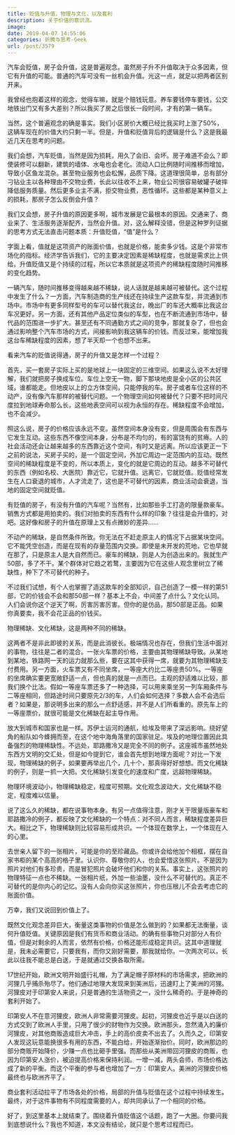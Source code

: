 ```yaml
---
title: 贬值与升值，物理与文化，以及套利
description: 关于价值的意识流。
image: 
date: 2019-04-07 14:55:06
categories: 折腾与思考-Geek
url: /post/3579
---
```


汽车会贬值，房子会升值，这是普遍观念。虽然房子升不升值取决于众多因素，但它有升值的可能。普通的汽车可没有一丝机会升值。光这一点，就足以把两者区别开来。

我曾经也抱着这样的观念，觉得车嘛，就是个赔钱玩意。养车要钱停车要钱，公交地铁出门又有多大差别？所以我买了房之后很长一段时间，才有的第一辆车。

当然，这个普遍观念的确是事实。我们小区房价大概已经比我买时上涨了50%，这辆车现在的价值大约只剩一半。但是，升值和贬值背后的逻辑是什么？这是我最近几天在思考的问题。

我们会想，汽车贬值，当然是因为损耗，用久了会旧、会坏。房子难道不会么？即使装修可以翻新，建筑的墙体、水电也会老化。流动人口比例随时间推移而增加，导致小区鱼龙混杂。甚至物业服务也会松懈，品质下降。这道理很简单，总有部分刁钻业主以各种理由不交物业费，长此以往收不上来，物业公司很容易破罐子破摔降低服务质量。然后更多业主不满，拒交物业费，恶性循环。这些都是某种意义上的损耗，那房子怎么反倒会升值？

我们又会想，房子升值的原因更多啊，城市发展是它最根本的原因。交通来了、商业来了、生活服务逐渐配齐，当然会升值。对，这么解释没错，但是这种罗列证据的思考方式无法直击问题本质：升值贬值，“值”是什么？

字面上看，值就是这项资产的账面价值，也就是价格，能卖多少钱。这是个非常市场化的指标。经济学告诉我们，它的主要决定因素是稀缺程度，也就是需求比上供给。升值贬值又是个持续的过程，所以它本质就是这项资产的稀缺程度随时间推移的变化趋势。

一辆汽车，随时间推移变得越来越不稀缺，说人话就是越来越可被替代。这个过程中发生了什么？一方面，汽车制造商的生产线还在持续生产这款车型，并流通到市场中。市场中有更多同样型号的车可以替代我这台，晚出厂的车还大概率比我这台车况更好。另一方面，还有其他产品定位类似的车型，也在不断流通到市场中，替代品的范围进一步扩大。甚至还有不同通勤方式之间的竞争，那就复杂了，但也会通过影响整个汽车市场的方式，间接影响到我这辆车的价钱。而反过来，能增加我这台车稀缺程度的因素，想了半天却一个也想不出来。

看来汽车的贬值说得通，房子的升值又是怎样一个过程？

首先，买一套房子实际上买的是地球上一块固定的三维空间。如果这么说不太好理解，我们就把房子换成车位。车位上空无一物，脚下那块地皮是全小区的公共区域，谁都能走。但地皮以上的立方体空间，只能停我的车。房子或者车位这样的不动产，没有像汽车那样的被替代问题。一个物理空间如何被替代？只要不把时间尺度拉到地球寿命那么长，这些地表空间可以视为永恒的存在。稀缺程度不会增加，也不会减少。

照这么说，房子的价格应该永远不变。虽然空间本身没有变，但是周围会有东西与它发生互动。这些东西不像空间本身，分布是不均匀的，有的富饶有的贫瘠。人的社会活动还会让越来越多的东西靠近这个空间，有时又是远离。所以应该更正一下之前的说法，买房子买的，是一个固定空间，外加它周边一定范围内的互动。既然空间的稀缺程度是不变的，所以本质上，变化的就是它周边的互动。越多不可替代的东西（例如名校、大医院）靠近它，它就升值。远离它，它就贬值。贬值经常发生在人口衰退的城市，人才流走了，这也是不可替代的因素，商业活动会衰退，当地的固定空间就贬值。

有贬值的房子，有没有升值的汽车呢？当然有，比如那些手工打造的限量款豪车。销售方式都是用拍卖的。我们对拍卖的东西有什么样的印象？往往是会升值的，对吧。这好像和房子的升值在原理上又有点微妙的差异……

不动产的稀缺，是自然条件所致。你无法在不赶走原主人的情况下占据某块空间。它不能凭空创造，而是在现有的存量范围内交换。即使是未开发的荒地，它也早就在那了，只是原主人是大自然而已。豪车的稀缺，则是人为创造出来的。我就生产50部，多了不干。某个群体对它趋之若鹜，主要因为它在这些人观念里树立了稀缺性，种下了不可替代的种子。

不过我们试想，有个人也掌握了造这款车的全部知识，自己创造了一模一样的第51部，它的价钱会不会和那50部一样？基本上不会，中间差了点什么？文化认同。人们会说你这个逆天了啊，厉害厉害厉害。但你的是仿品，那50部是正品。如果你真要卖，我不会花正品的价钱买。

物理稀缺、文化稀缺，这是两种不同的稀缺。

这两者不是非此即彼的关系，而是此消彼长。极端情况也存在，但我们生活中面对的事物，往往是二者的混合。一张火车票的价格，主要由其物理稀缺导致。从某地到某地，铁路网一天的运力就那么些，要在这其中获得一席，就要为其物理稀缺支付费用。另一方面，火车票又有不同坐席，一等座大约比二等座贵50%。一等座的坐席确实要更宽敞舒适一点，但也真的就是一点而已。主观的舒适难以比较，那我们换个比法。假如一等座车票还多了一种选择，可以用来乘坐另一列车厢条件与二等座相同，但路途时间只要原先2/3的车，人们会如何选择？多数人会不会选后者？如果是，那说明多出来的那么一点舒适感，并不是人们所看重的。原先车上的一等座票价，就很可能是文化稀缺在起主导作用。

放大到城市和国家也是一样。苏伊士运河的通航，给埃及带来了深远影响。绕好望角的船队如今蜂拥而至，在这个地中海角落里的国家驻足。埃及的地理位置因此具备强烈的物理稀缺性。不远处，耶路撒冷又是完全不同的例子。这座城市虽然地处东西方文明的交汇处，但是如今提到它，谁会首先想到地理方面呢？对比一下发现，物理稀缺的例子，如果要再举出几个，几十个，那真得好好想想。而文化稀缺的例子，则是一抓一大把。文化稀缺引发变化的速度和广度，远超物理稀缺。

物理环境波动小，物理稀缺稳定，程度可预期。文化观念波动大，文化稀缺不稳定，程度难以估量。

说了这么久的稀缺，都在说事物本身。有另一点值得注意，刚才关于限量版豪车和耶路撒冷的例子，都反映了文化稀缺的一个特点：对不同人而言，稀缺程度差异巨大。相比之下，物理稀缺则比较容易形成共识。一个体现在数学上，一个体现在人的心里。

去世亲人留下的一张相片，可能是你的至珍藏品。你或许会给他加个相框，摆在自家书柜的某个高高的格子里。认识你、尊敬你的人，也会爱惜这张照片。不是因为照片对他们有多珍贵，而是冒犯照片会破坏他们和你的关系。事实上，这张照片的物理特征一点也不稀缺。一张相片纸，外加一些油墨，没什么不可替代的。真正不可替代的是你内心的记忆。没有人会向你买这张照片，你也压根儿不会去考虑它的账面价值。

万幸，我们又说回到价值上了。

既然文化观念差异巨大，衡量这类事物的价值是怎么做到的？如果都无法衡量，谈何升值贬值。关键原因是我们有货币和商业活动。的确有些事物只对部分人有价值，但是对剩余的人而言，依然有价格，价格还能形成稳定共识。这其中道理就是，我未必需要它，只要我有，而你又刚好需要，那我就给你。一次两次可以，长此以往我不能总是白送，于是就通过交换各取所需。

17世纪开始，欧洲文明开始盛行礼帽，为了满足帽子原材料的市场需求，把欧洲的河狸几乎捕杀殆尽了。他们通过地理大发现来到美洲后，迅速盯上了美洲的河狸。河狸皮对于印第安人来说，只是普通的生活物资之一，没什么稀奇的。于是神奇的套利开始了。

印第安人不在意河狸皮，欧洲人非常需要河狸皮。起初，河狸皮也近乎是以白送的方式交到了欧洲人手里，只用了很少的财物作为交换。欧洲那头，忽然涌入的廉价河狸皮，对其他商贩造成巨大冲击，手上的高价皮卖不出去了。久而久之，印第安人发现这玩意能换很多有用的东西，不能白给，开始逐渐抬价。同时，欧洲那边的部分商贩开始降价，少赚一点也比砸手里强。而那些从美洲带回河狸皮的商贩，也因为印第安人涨价，被迫提高价格来保持利润。一增一减，两头会师，市场价格达成了新的平衡。而这个平衡的参与者也增加了一方：印第安人。美洲的河狸皮价格最终也与欧洲齐平了。

商业套利活动拉平了市场各处的价格，局部的升值与贬值在这个过程中持续发生。最终，对于这件事物有不同程度需要的人，却共同承认了一个相同的价格。

好了，到这里基本上就结束了。围绕着升值贬值这个话题，跑了一大圈。你要问我到底想说什么？我也不知道，本文没有结论，就只是个思考过程而已。